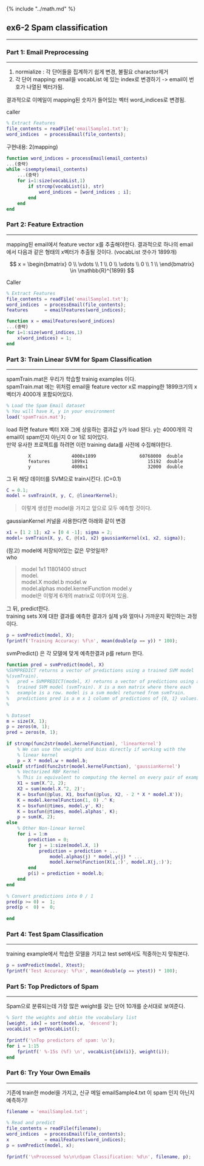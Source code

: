 {% include "../math.md" %}  

  
  
## ex6-2 Spam classification  
---  
  
  
### Part 1: Email Preprocessing   
---  
  
1. normialize : 각 단어들을 집계하기 쉽게 변경, 불필요 charactor제거  
2. 각 단어 mapping: email을 vocabList 에 있는 index로 변경하기 -> email이 번호가 나열된 벡터가됨.    
  
결과적으로 이메일이 mapping된 숫자가 들어있는 벡터 word_indices로 변경됨.  
  
caller  
  
```matlab  
% Extract Features  
file_contents = readFile('emailSample1.txt');  
word_indices  = processEmail(file_contents);  
```  
  
구현내용: 2(mapping)  
  
```matlab  
function word_indices = processEmail(email_contents)  
...(중략)  
while ~isempty(email_contents)  
	...(중략)  
	for i=1:size(vocabList,1)  
		if strcmp(vocabList(i), str)  
			word_indices = [word_indices ; i];  
		end  
	end  
end  
```  
  
### Part 2: Feature Extraction  
---  
  
mapping된 email에서 feature vector x를 추출해야한다. 결과적으로 하나의 email에서 다음과 같은 형태의 x벡터가 추출될 것이다. (vocabList 갯수가 1899개)    
  
$$  
x =   
\begin{bmatrix}  
0 \\  
\vdots \\  
1 \\  
0 \\  
\vdots \\  
0 \\  
1 \\  
\end{bmatrix}  
\in \mathbb{R}^{1899}  
$$  
  
Caller    
  
```matlab  
% Extract Features  
file_contents = readFile('emailSample1.txt');  
word_indices  = processEmail(file_contents);  
features      = emailFeatures(word_indices);  
```  
  
```matlab  
function x = emailFeatures(word_indices)  
...(중략)  
for i=1:size(word_indices,1)  
	x(word_indices) = 1;  
end  
```  
  
  
### Part 3: Train Linear SVM for Spam Classification   
---  
  
spamTrain.mat은 우리가 학습할 trainig examples 이다.   
spamTrain.mat 에는 위처럼 email을 feature vector x로 mapping한 1899크기의 x벡터가 4000개 포함되어있다.    
  
```matlab  
% Load the Spam Email dataset  
% You will have X, y in your environment  
load('spamTrain.mat');  
```  
  
load 하면 feature 벡터 X와 그에 상응하는 결과값 y가 load 된다. y는 4000개의 각 email이 spam인지 아닌지 0 or 1로 되어있다.    
만약 유사한 프로젝트를 하려면 이런 training data를 사전에 수집해야한다.    
  
```  
        X               4000x1899                60768000  double    
        features        1899x1                      15192  double    
        y               4000x1                      32000  double    
```  
  
그 뒤 해당 데이터를 SVM으로 train시킨다. (C=0.1)  
  
```matlab  
C = 0.1;  
model = svmTrain(X, y, C, @linearKernel);  
```  
> 이렇게 생성한 model을 가지고 앞으로 모두 예측할 것이다.    
  
gaussianKernel 커널을 사용한다면 아래와 같이 변경  
```matlab  
x1 = [1 2 1]; x2 = [0 4 -1]; sigma = 2;  
model= svmTrain(X, y, C, @(x1, x2) gaussianKernel(x1, x2, sigma));   
```  
  
(참고) model에 저장되어있는 값은 무엇일까?    
who   
> model              1x1                   11801400  struct  
model.  
> model.X               model.b               model.w                 
> model.alphas          model.kernelFunction  model.y    
model은 이렇게 6개의 matrix로 이루어져 있음.    
  
  
그 뒤, predict한다.   
training sets  X에 대한 결과를 예측한 결과가 실제 y와 얼마나 가까운지 확인하는 과정이다.    
  
```matlab  
p = svmPredict(model, X);  
fprintf('Training Accuracy: %f\n', mean(double(p == y)) * 100);  
```  
  
svmPredict() 은 각 모델에 맞게 예측한결과 p를 return 한다.   
  
```matlab  
function pred = svmPredict(model, X)  
%SVMPREDICT returns a vector of predictions using a trained SVM model  
%(svmTrain).   
%   pred = SVMPREDICT(model, X) returns a vector of predictions using a   
%   trained SVM model (svmTrain). X is a mxn matrix where there each   
%   example is a row. model is a svm model returned from svmTrain.  
%   predictions pred is a m x 1 column of predictions of {0, 1} values.  
%  
  
% Dataset   
m = size(X, 1);  
p = zeros(m, 1);  
pred = zeros(m, 1);  
  
if strcmp(func2str(model.kernelFunction), 'linearKernel')  
    % We can use the weights and bias directly if working with the   
    % linear kernel  
    p = X * model.w + model.b;  
elseif strfind(func2str(model.kernelFunction), 'gaussianKernel')  
    % Vectorized RBF Kernel  
    % This is equivalent to computing the kernel on every pair of examples  
    X1 = sum(X.^2, 2);  
    X2 = sum(model.X.^2, 2)';  
    K = bsxfun(@plus, X1, bsxfun(@plus, X2, - 2 * X * model.X'));  
    K = model.kernelFunction(1, 0) .^ K;  
    K = bsxfun(@times, model.y', K);  
    K = bsxfun(@times, model.alphas', K);  
    p = sum(K, 2);  
else  
    % Other Non-linear kernel  
    for i = 1:m  
        prediction = 0;  
        for j = 1:size(model.X, 1)  
            prediction = prediction + ...  
                model.alphas(j) * model.y(j) * ...  
                model.kernelFunction(X(i,:)', model.X(j,:)');  
        end  
        p(i) = prediction + model.b;  
    end  
end  
  
% Convert predictions into 0 / 1  
pred(p >= 0) =  1;  
pred(p <  0) =  0;  
  
end  
```  
  
  
### Part 4: Test Spam Classification   
---  
  
training example에서 학습한 모델을 가지고 test set에서도 적중하는지 맞춰본다.   
  
```matlab  
p = svmPredict(model, Xtest);  
fprintf('Test Accuracy: %f\n', mean(double(p == ytest)) * 100);  
```  
  
  
### Part 5: Top Predictors of Spam   
---  
  
Spam으로 분류되는데 가장 많은 weight를 갖는 단어 10개를 순서대로 보여준다.   
  
```matlab  
% Sort the weights and obtin the vocabulary list  
[weight, idx] = sort(model.w, 'descend');  
vocabList = getVocabList();  
  
fprintf('\nTop predictors of spam: \n');  
for i = 1:15  
    fprintf(' %-15s (%f) \n', vocabList{idx(i)}, weight(i));  
end  
```  
  
  
### Part 6: Try Your Own Emails   
---  
  
기존에 train한 model을 가지고, 신규 메일 emailSample4.txt 이 spam 인지 아닌지 예측하기!  
  
```matlab  
filename = 'emailSample4.txt';  
  
% Read and predict  
file_contents = readFile(filename);  
word_indices  = processEmail(file_contents);  
x             = emailFeatures(word_indices);  
p = svmPredict(model, x);  
  
fprintf('\nProcessed %s\n\nSpam Classification: %d\n', filename, p);  
```  
  
  
